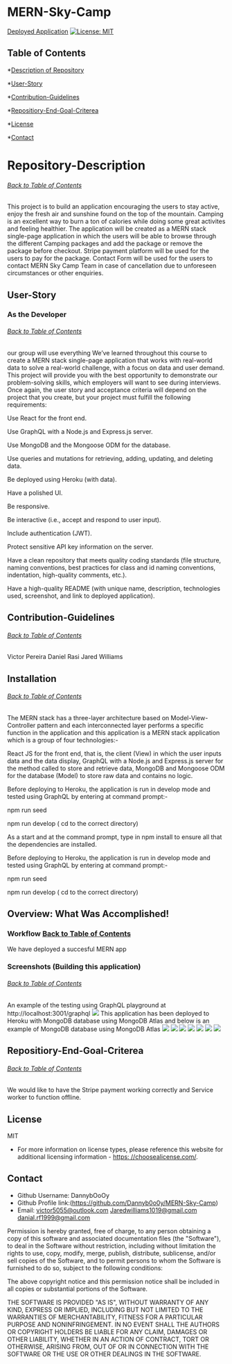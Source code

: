 # MERN-Sky-Camp


[Deployed Application](https://mighty-forest-97657.herokuapp.com/)
[![License: MIT](https://img.shields.io/badge/License-MIT-yellow.svg)](https://opensource.org/licenses/MIT)

## Table of Contents
*[Description of Repository](#Repository-Description)

*[User-Story](#User-Story)

*[Contribution-Guidelines](#Contribution-Guidelines)

*[Repositiory-End-Goal-Criterea](#Repositiory-End-Goal-Criterea)

*[License](#License)

*[Contact](#Contact)
    
 # Repository-Description
###### [Back to Table of Contents](#Table-of-Contents)
This project is to build an application encouraging the users to stay active, enjoy the fresh air and sunshine found on the top of the mountain. Camping is an excellent way to burn a ton of calories while doing some great activites and feeling healthier. The application will be created as a MERN stack single-page application in which the users will be able to browse through the different Camping packages and add the package or remove the package before checkout. Stripe payment platform will be used for the users to pay for the package. Contact Form will be used for the users to contact MERN Sky Camp Team in case of cancellation due to unforeseen circumstances or other enquiries.


    
## User-Story
### As the Developer
###### [Back to Table of Contents](#Table-of-Contents)
our group will use everything We’ve learned throughout this course to create a MERN stack single-page application that works with real-world data to solve a real-world challenge, with a focus on data and user demand. This project will provide you with the best opportunity to demonstrate our problem-solving skills, which employers will want to see during interviews. Once again, the user story and acceptance criteria will depend on the project that you create, but your project must fulfill the following requirements:


Use React for the front end.


Use GraphQL with a Node.js and Express.js server.


Use MongoDB and the Mongoose ODM for the database.


Use queries and mutations for retrieving, adding, updating, and deleting data.


Be deployed using Heroku (with data).


Have a polished UI.


Be responsive.


Be interactive (i.e., accept and respond to user input).


Include authentication (JWT).


Protect sensitive API key information on the server.


Have a clean repository that meets quality coding standards (file structure, naming conventions, best practices for class and id naming conventions, indentation, high-quality comments, etc.).


Have a high-quality README (with unique name, description, technologies used, screenshot, and link to deployed application).





## Contribution-Guidelines
###### [Back to Table of Contents](#Table-of-Contents)
Victor Pereira
Daniel Rasi
Jared Williams

## Installation
###### [Back to Table of Contents](#Table-of-Contents)
The MERN stack has a three-layer architecture based on Model-View-Controller pattern and each interconnected layer performs a specific function in the application and this application is a MERN stack application which is a group of four technologies:-

React JS for the front end, that is, the client (View) in which the user inputs data and the data display,
GraphQL with a Node.js and Express.js server for the method called to store and retrieve data,
MongoDB and Mongoose ODM for the database (Model) to store raw data and contains no logic.

Before deploying to Heroku, the application is run in develop mode and tested using GraphQL by entering at command prompt:-

npm run seed

npm run develop ( cd to the correct directory)

As a start and at the command prompt, type in npm install to ensure all that the dependencies are installed.

Before deploying to Heroku, the application is run in develop mode and tested using GraphQL by entering at command prompt:-

npm run seed

npm run develop ( cd to the correct directory)

## Overview: What Was Accomplished!
### Workflow [Back to Table of Contents](#Table-of-Contents)
We have deployed a succesful  MERN app



### Screenshots (Building this application)
###### [Back to Table of Contents](#Table-of-Contents)
An example of the testing using GraphQL playground at http://localhost:3001/graphql
![](./client/src/assets/GraphQl.PNG)
This application has been deployed to Heroku with MongoDB database using MongoDB Atlas and below is an example of MongoDB database using MongoDB Atlas
![](./client/src/assets/Mongo.PNG)
![](./client/src/assets/Mer%20SkyCamp.PNG)
![](./client/src/assets/Register.PNG)
![](./client/src/assets/Packages.PNG)
![](./client/src/assets/Login.PNG)
![](./client/src/assets/Contact.PNG)
![](./client/src/assets/Email.PNG)


    

## Repositiory-End-Goal-Criterea
###### [Back to Table of Contents](#Table-of-Contents)
We would like to have the Stripe payment working correctly and Service worker to function offline.
    
## License
MIT
* For more information on license types, please reference this website
for additional licensing information - [https: //choosealicense.com/](https://choosealicense.com/).

    
## Contact
* Github Username: DannybOoOy
* Github Profile link:(https://github.com/Dannyb0o0y/MERN-Sky-Camp)
* Email: victor5055@outlook.com
         Jaredwilliams1019@gmail.com
         danial.rf1999@gmail.com



Permission is hereby granted, free of charge, to any person obtaining a copy of this software and associated documentation files (the "Software"), to deal in the Software without restriction, including without limitation the rights to use, copy, modify, merge, publish, distribute, sublicense, and/or sell copies of the Software, and to permit persons to whom the Software is furnished to do so, subject to the following conditions:

The above copyright notice and this permission notice shall be included in all copies or substantial portions of the Software.

THE SOFTWARE IS PROVIDED "AS IS", WITHOUT WARRANTY OF ANY KIND, EXPRESS OR IMPLIED, INCLUDING BUT NOT LIMITED TO THE WARRANTIES OF MERCHANTABILITY, FITNESS FOR A PARTICULAR PURPOSE AND NONINFRINGEMENT. IN NO EVENT SHALL THE AUTHORS OR COPYRIGHT HOLDERS BE LIABLE FOR ANY CLAIM, DAMAGES OR OTHER LIABILITY, WHETHER IN AN ACTION OF CONTRACT, TORT OR OTHERWISE, ARISING FROM, OUT OF OR IN CONNECTION WITH THE SOFTWARE OR THE USE OR OTHER DEALINGS IN THE SOFTWARE.
